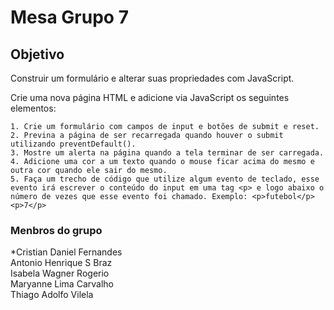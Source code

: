 # Mesa Grupo 7

##  Objetivo
<p>Construir um formulário e alterar suas propriedades com JavaScript.</p>

<p>Crie uma nova página HTML e adicione via JavaScript os seguintes elementos:</p>

    1. Crie um formulário com campos de input e botões de submit e reset.
    2. Previna a página de ser recarregada quando houver o submit utilizando preventDefault().
    3. Mostre um alerta na página quando a tela terminar de ser carregada.
    4. Adicione uma cor a um texto quando o mouse ficar acima do mesmo e outra cor quando ele sair do mesmo.
    5. Faça um trecho de código que utilize algum evento de teclado, esse evento irá escrever o conteúdo do input em uma tag <p> e logo abaixo o número de vezes que esse evento foi chamado. Exemplo: <p>futebol</p> <p>7</p>
</p>

### Menbros do grupo

<p>
    *Cristian Daniel Fernandes</br>
    Antonio Henrique S Braz</br>
    Isabela Wagner Rogerio</br>
    Maryanne Lima Carvalho</br>
    Thiago Adolfo Vilela
</p>

